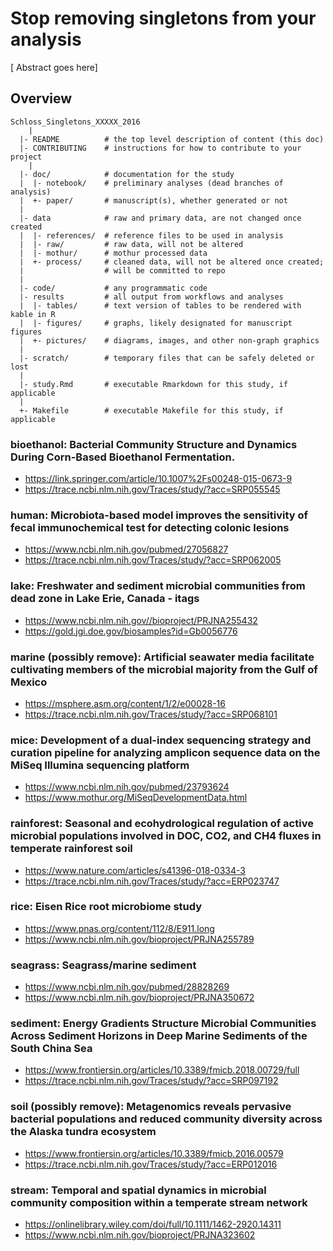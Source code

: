 Stop removing singletons from your analysis
=======

[ Abstract goes here]

Overview
--------

```
Schloss_Singletons_XXXXX_2016
	|
  |- README          # the top level description of content (this doc)
  |- CONTRIBUTING    # instructions for how to contribute to your project
	|
  |- doc/            # documentation for the study
  |  |- notebook/    # preliminary analyses (dead branches of analysis)
  |  +- paper/       # manuscript(s), whether generated or not
  |
  |- data            # raw and primary data, are not changed once created
  |  |- references/  # reference files to be used in analysis
  |  |- raw/         # raw data, will not be altered
  |  |- mothur/      # mothur processed data
  |  +- process/     # cleaned data, will not be altered once created;
  |                  # will be committed to repo
  |
  |- code/           # any programmatic code
  |- results         # all output from workflows and analyses
  |  |- tables/      # text version of tables to be rendered with kable in R
  |  |- figures/     # graphs, likely designated for manuscript figures
  |  +- pictures/    # diagrams, images, and other non-graph graphics
  |
  |- scratch/        # temporary files that can be safely deleted or lost
  |
  |- study.Rmd       # executable Rmarkdown for this study, if applicable
  |
  +- Makefile        # executable Makefile for this study, if applicable
```


### bioethanol: Bacterial Community Structure and Dynamics During Corn-Based Bioethanol Fermentation.
* https://link.springer.com/article/10.1007%2Fs00248-015-0673-9
* https://trace.ncbi.nlm.nih.gov/Traces/study/?acc=SRP055545

### human: Microbiota-based model improves the sensitivity of fecal immunochemical test for detecting colonic lesions
* https://www.ncbi.nlm.nih.gov/pubmed/27056827
* https://trace.ncbi.nlm.nih.gov/Traces/study/?acc=SRP062005

### lake: Freshwater and sediment microbial communities from dead zone in Lake Erie, Canada - itags
* https://www.ncbi.nlm.nih.gov//bioproject/PRJNA255432
* https://gold.jgi.doe.gov/biosamples?id=Gb0056776

### marine (possibly remove): Artificial seawater media facilitate cultivating members of the microbial majority from the Gulf of Mexico
* https://msphere.asm.org/content/1/2/e00028-16
* https://trace.ncbi.nlm.nih.gov/Traces/study/?acc=SRP068101

### mice: Development of a dual-index sequencing strategy and curation pipeline for analyzing amplicon sequence data on the MiSeq Illumina sequencing platform
* https://www.ncbi.nlm.nih.gov/pubmed/23793624
* https://www.mothur.org/MiSeqDevelopmentData.html

### rainforest: Seasonal and ecohydrological regulation of active microbial populations involved in DOC, CO2, and CH4 fluxes in temperate rainforest soil
* https://www.nature.com/articles/s41396-018-0334-3
* https://trace.ncbi.nlm.nih.gov/Traces/study/?acc=ERP023747

### rice: Eisen Rice root microbiome study
* https://www.pnas.org/content/112/8/E911.long
* https://www.ncbi.nlm.nih.gov/bioproject/PRJNA255789

### seagrass: Seagrass/marine sediment
* https://www.ncbi.nlm.nih.gov/pubmed/28828269
* https://www.ncbi.nlm.nih.gov/bioproject/PRJNA350672

### sediment: Energy Gradients Structure Microbial Communities Across Sediment Horizons in Deep Marine Sediments of the South China Sea
* https://www.frontiersin.org/articles/10.3389/fmicb.2018.00729/full
* https://trace.ncbi.nlm.nih.gov/Traces/study/?acc=SRP097192

### soil (possibly remove): Metagenomics reveals pervasive bacterial populations and reduced community diversity across the Alaska tundra ecosystem
* https://www.frontiersin.org/articles/10.3389/fmicb.2016.00579
* https://trace.ncbi.nlm.nih.gov/Traces/study/?acc=ERP012016

### stream: Temporal and spatial dynamics in microbial community composition within a temperate stream network
* https://onlinelibrary.wiley.com/doi/full/10.1111/1462-2920.14311
* https://www.ncbi.nlm.nih.gov/bioproject/PRJNA323602
